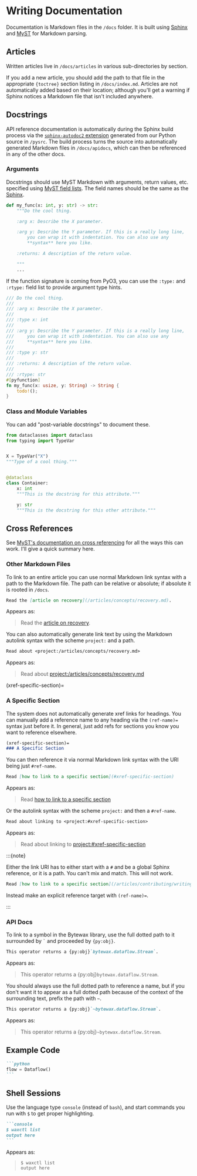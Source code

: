 # Writing Documentation

Documentation is Markdown files in the `/docs` folder. It is built
using [Sphinx](https://www.sphinx-doc.org/en/master/) and
[MyST](https://myst-parser.readthedocs.io/en/latest/index.html) for
Markdown parsing.

## Articles

Written articles live in `/docs/articles` in various sub-directories
by section.

If you add a new article, you should add the path to that file in the
appropriate `{toctree}` section listing in `/docs/index.md`. Articles
are not automatically added based on their location; although you'll
get a warning if Sphinx notices a Markdown file that isn't included
anywhere.

## Docstrings

API reference documentation is automatically during the Sphinx build
process via the [`sphinx-autodoc2`
extension](https://sphinx-autodoc2.readthedocs.io/en/latest/index.html)
generated from our Python source in `/pysrc`. The build process turns
the source into automatically generated Markdown files in
`/docs/apidocs`, which can then be referenced in any of the other
docs.

### Arguments

Docstrings should use MyST Markdown with arguments, return values,
etc. specified using [MyST field lists](inv:myst#syntax/fieldlists).
The field names should be the same as the
[Sphinx](inv:sphinx#info-field-lists).

```python
def my_func(x: int, y: str) -> str:
    """Do the cool thing.

    :arg x: Describe the X parameter.

    :arg y: Describe the Y parameter. If this is a really long line,
        you can wrap it with indentation. You can also use any
        **syntax** here you like.

    :returns: A description of the return value.

    """
    ...
```

If the function signature is coming from PyO3, you can use the
`:type:` and `:rtype:` field list to provide argument type hints.

```rust
/// Do the cool thing.
///
/// :arg x: Describe the X parameter.
///
/// :type x: int
///
/// :arg y: Describe the Y parameter. If this is a really long line,
///     you can wrap it with indentation. You can also use any
///     **syntax** here you like.
///
/// :type y: str
///
/// :returns: A description of the return value.
///
/// :rtype: str
#[pyfunction]
fn my_func(x: usize, y: String) -> String {
    todo!();
}
```

### Class and Module Variables

You can add "post-variable docstrings" to document these.

```python
from dataclasses import dataclass
from typing import TypeVar


X = TypeVar("X")
"""Type of a cool thing."""


@dataclass
class Container:
    x: int
    """This is the docstring for this attribute."""

    y: str
    """This is the docstring for this other attribute."""
```

## Cross References

See [MyST's documentation on cross
referencing](inv:myst#syntax/cross-referencing) for all the ways this
can work. I'll give a quick summary here.

### Other Markdown Files

To link to an entire article you can use normal Markdown link syntax
with a path to the Markdown file. The path can be relative or
absolute; if absolute it is rooted in `/docs`.

```markdown
Read the [article on recovery](/articles/concepts/recovery.md).
```

Appears as:

> Read the [article on recovery](/articles/concepts/recovery.md).

You can also automatically generate link text by using the Markdown
autolink syntax with the scheme `project:` and a path.

```markdown
Read about <project:/articles/concepts/recovery.md>
```

Appears as:

> Read about <project:/articles/concepts/recovery.md>

(xref-specific-section)=
### A Specific Section

The system does not automatically generate xref links for headings.
You can manually add a reference name to any heading via the
`(ref-name)=` syntax just before it. In general, just add refs for
sections you know you want to reference elsewhere.

```markdown
(xref-specific-section)=
### A Specific Section
```

You can then reference it via normal Markdown link syntax with the URI
being just `#ref-name`.

```markdown
Read [how to link to a specific section](#xref-specific-section)
```

Appears as:

> Read [how to link to a specific section](#xref-specific-section)

Or the autolink syntax with the scheme `project:` and then a
`#ref-name`.

```markdown
Read about linking to <project:#xref-specific-section>
```

Appears as:

> Read about linking to <project:#xref-specific-section>

:::{note}

Either the link URI has to either start with a `#` and be a global
Sphinx reference, or it is a path. You can't mix and match. This will
not work.

```markdown
Read [how to link to a specific section](/articles/contributing/writing-docs.md#xref-specific-section)
```

Instead make an explicit reference target with `(ref-name)=`.

:::

### API Docs

To link to a symbol in the Bytewax library, use the full dotted path
to it surrounded by `` ` `` and proceeded by `{py:obj}`.

```markdown
This operator returns a {py:obj}`bytewax.dataflow.Stream`.
```

Appears as:

> This operator returns a {py:obj}`bytewax.dataflow.Stream`.

You should always use the full dotted path to reference a name, but if
you don't want it to appear as a full dotted path because of the
context of the surrounding text, prefix the path with `~`.

```markdown
This operator returns a {py:obj}`~bytewax.dataflow.Stream`.
```

Appears as:

> This operator returns a {py:obj}`~bytewax.dataflow.Stream`.

## Example Code

````markdown
```python
flow = Dataflow()
```
````

## Shell Sessions

Use the language type `console` (instead of `bash`), and start
commands you run with `$` to get proper highlighting.

````markdown
```console
$ waxctl list
output here
```
````

Appears as:

> ```console
> $ waxctl list
> output here
> ```
